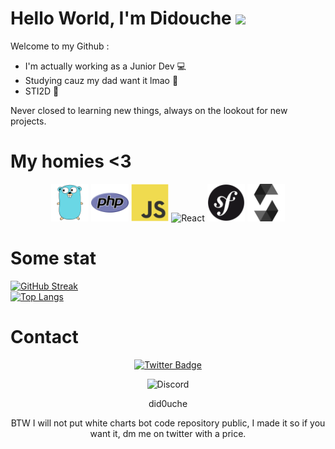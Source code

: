 # Hello World, I'm Didouche <img src="https://media.giphy.com/media/hvRJCLFzcasrR4ia7z/giphy.gif" width="30px"/>
Welcome to my Github : 
 * I'm actually working as a Junior Dev 💻
 * Studying cauz my dad want it lmao 🌙
 * STI2D 🥤

Never closed to learning new things, always on the lookout for new projects.

# My homies <3
<p align=center>
  <img title="GO" src="https://github.com/devicons/devicon/blob/master/icons/go/go-original.svg" height="60px"/>
  <img title="PHP" src="https://github.com/devicons/devicon/blob/master/icons/php/php-original.svg" height="60px"/>
  <img title="Javascript" src="https://github.com/devicons/devicon/blob/master/icons/javascript/javascript-original.svg" height="60px"/>
  <img title="React" src="https://upload.wikimedia.org/wikipedia/commons/thumb/a/a7/React-icon.svg/640px-React-icon.svg.png" height="60px"/>
  <img title="Symfony" src="https://github.com/devicons/devicon/blob/master/icons/symfony/symfony-original.svg" height="60px"/>
  <img title="Solidity" src="https://github.com/devicons/devicon/blob/master/icons/solidity/solidity-original.svg" height="60px"/> 
</p>

# Some stat
[![GitHub Streak](https://github-readme-streak-stats.herokuapp.com?user=DidoucheinSTI2D&theme=highcontrast&hide_border=true)](https://git.io/streak-stats)
<br>
[![Top Langs](https://github-readme-stats.vercel.app/api/top-langs/?username=DidoucheinSTI2D&layout=compact&theme=vision-friendly-dark)](https://github.com/anuraghazra/github-readme-stats)


# Contact 
<div align="center">
  <a href="https://twitter.com/Oxafledev](https://x.com/did0uche_dev">
    <img src="https://img.shields.io/badge/Twitter-blue?style=for-the-badge&logo=twitter&logoColor=white" alt="Twitter Badge"/>
  </a>
  <p>
  <img title="Discord" src="https://logodownload.org/wp-content/uploads/2017/11/discord-logo-1-1.png" width="5%"/>
  </p>
  <p>
  did0uche
  </p>

 <p> BTW I will not put white charts bot code repository public, I made it so if you want it, dm me on twitter with a price.</p>
</div>
